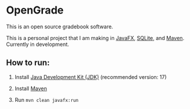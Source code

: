 # OpenGrade

This is an open source gradebook software.

This is a personal project that I am making in [JavaFX](https://openjfx.io), [SQLite](https://www.sqlite.org/), and [Maven](https://maven.apache.org).\
Currently in development.

## How to run:

1. Install [Java Development Kit (JDK)](https://www.oracle.com/java/technologies/downloads/) (recommended version: 17)

2. Install [Maven](https://maven.apache.org)

3. Run `mvn clean javafx:run`
